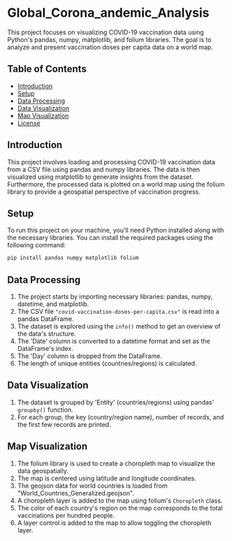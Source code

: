 # Global_Corona_andemic_Analysis

This project focuses on visualizing COVID-19 vaccination data using Python's pandas, numpy, matplotlib, and folium libraries. The goal is to analyze and present vaccination doses per capita data on a world map.

## Table of Contents

- [Introduction](#introduction)
- [Setup](#setup)
- [Data Processing](#data-processing)
- [Data Visualization](#data-visualization)
- [Map Visualization](#map-visualization)
- [License](#license)

## Introduction

This project involves loading and processing COVID-19 vaccination data from a CSV file using pandas and numpy libraries. The data is then visualized using matplotlib to generate insights from the dataset. Furthermore, the processed data is plotted on a world map using the folium library to provide a geospatial perspective of vaccination progress.

## Setup

To run this project on your machine, you'll need Python installed along with the necessary libraries. You can install the required packages using the following command:

```bash
pip install pandas numpy matplotlib folium
```

## Data Processing

1. The project starts by importing necessary libraries: pandas, numpy, datetime, and matplotlib.
2. The CSV file `"covid-vaccination-doses-per-capita.csv"` is read into a pandas DataFrame.
3. The dataset is explored using the `info()` method to get an overview of the data's structure.
4. The 'Date' column is converted to a datetime format and set as the DataFrame's index.
5. The 'Day' column is dropped from the DataFrame.
6. The length of unique entities (countries/regions) is calculated.

## Data Visualization

1. The dataset is grouped by 'Entity' (countries/regions) using pandas' `groupby()` function.
2. For each group, the key (country/region name), number of records, and the first few records are printed.

## Map Visualization

1. The folium library is used to create a choropleth map to visualize the data geospatially.
2. The map is centered using latitude and longitude coordinates.
3. The geojson data for world countries is loaded from "World_Countries_Generalized.geojson".
4. A choropleth layer is added to the map using folium's `Choropleth` class.
5. The color of each country's region on the map corresponds to the total vaccinations per hundred people.
6. A layer control is added to the map to allow toggling the choropleth layer.
